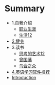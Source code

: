 # Summary

* 1.自我介绍
    * [职业生涯](job.md)
    * [生活12](life.md)
* [2.健身](healthy.md)
* 3.读书
    * [思考的艺术12](readbooks/thingk.md)
    * [曾国藩](readbooks/zgf.md)
    * [乌合之众](readbooks/whzz.md)
* [4.英语学习软件推荐](commendapp.md)
* [Introduction](README.md)
